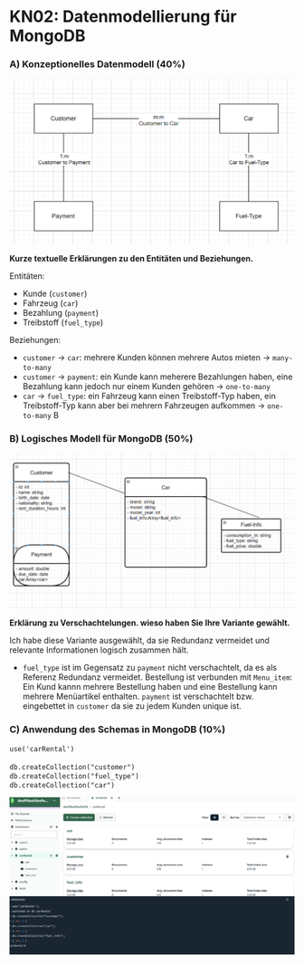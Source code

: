 # KN02: Datenmodellierung für MongoDB

### A) Konzeptionelles Datenmodell (40%)

![Image](./bin/drawio1.png)


<b>Kurze textuelle Erklärungen zu den Entitäten und Beziehungen.</b>

Entitäten:

- Kunde (`customer`)
- Fahrzeug (`car`)
- Bezahlung (`payment`)
- Treibstoff (`fuel_type`)

Beziehungen:

- `customer` -> `car`: mehrere Kunden können mehrere Autos mieten -> `many-to-many`
- `customer` -> `payment`: ein Kunde kann meherere Bezahlungen haben, eine Bezahlung kann jedoch nur einem Kunden gehören -> `one-to-many`
- `car` -> `fuel_type`: ein Fahrzeug kann einen Treibstoff-Typ haben, ein Treibstoff-Typ kann aber bei mehrern Fahrzeugen aufkommen -> `one-to-many` B

### B) Logisches Modell für MongoDB (50%)


![Image](./bin/Screensho02620122.png)

<b>Erklärung zu Verschachtelungen. wieso haben Sie Ihre Variante gewählt.</b>

Ich habe diese Variante ausgewählt, da sie Redundanz vermeidet und relevante Informationen logisch zusammen hält.

- `fuel_type` ist im Gegensatz zu `payment` nicht verschachtelt, da es als Referenz Redundanz vermeidet. Bestellung ist verbunden mit `Menu_item`: Ein Kund kannn mehrere Bestellung haben und eine Bestellung kann mehrere Menüartikel enthalten.
`payment` ist verschachtelt bzw. eingebettet in `customer` da sie zu jedem Kunden unique ist. 

### C) Anwendung des Schemas in MongoDB (10%)

```
use('carRental')

db.createCollection("customer")
db.createCollection("fuel_type")
db.createCollection("car")

```

![Image](./bin/compassfinal.png)